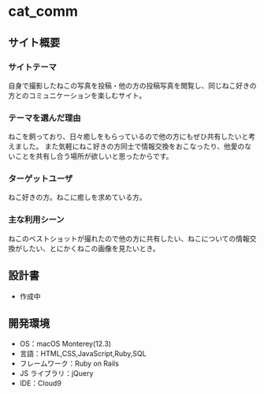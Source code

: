 # cat_comm

## サイト概要

### サイトテーマ

自身で撮影したねこの写真を投稿・他の方の投稿写真を閲覧し、同じねこ好きの方とのコミュニケーションを楽しむサイト。

### テーマを選んだ理由

ねこを飼っており、日々癒しをもらっているので他の方にもぜひ共有したいと考えました。
また気軽にねこ好きの方同士で情報交換をおこなったり、他愛のないことを共有し合う場所が欲しいと思ったからです。

### ターゲットユーザ

ねこ好きの方。ねこに癒しを求めている方。

### 主な利用シーン

ねこのベストショットが撮れたので他の方に共有したい、ねこについての情報交換がしたい、とにかくねこの画像を見たいとき。

## 設計書

- 作成中

## 開発環境

- OS：macOS Monterey(12.3)
- 言語：HTML,CSS,JavaScript,Ruby,SQL
- フレームワーク：Ruby on Rails
- JS ライブラリ：jQuery
- IDE：Cloud9